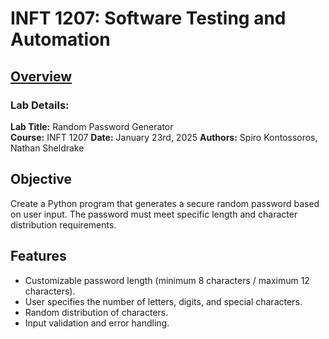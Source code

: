 # INFT 1207: Software Testing and Automation

## <ins>Overview</ins>

### Lab Details:

**Lab Title:** Random Password Generator  
**Course:**    INFT 1207
**Date:**      January 23rd, 2025
**Authors:**   Spiro Kontossoros, Nathan Sheldrake

## Objective

Create a Python program that generates a secure random password based on user input. The password must meet specific length and character distribution requirements.

## Features

- Customizable password length (minimum 8 characters / maximum 12 characters).
- User specifies the number of letters, digits, and special characters.
- Random distribution of characters.
- Input validation and error handling.

